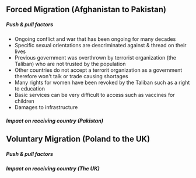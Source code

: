 ## Forced Migration (Afghanistan to Pakistan)
##### Push & pull factors
* Ongoing conflict and war that has been ongoing for many decades
* Specific sexual orientations are descriminated against & thread on their lives
* Previous government was overthrown by terrorist organization (the Taliban) who are not trusted by the population
* Other countries do not accept a terrorit organization as a government therefore won't talk or trade causing shortages
* Many rights for women have been revoked by the Taliban such as a right to education
* Basic services can be very difficult to access such as vaccines for children
* Damages to infrastructure 

##### Impact on receiving country (Pakistan)

## Voluntary Migration (Poland to the UK)
##### Push & pull factors

##### Impact on receiving country (The UK)